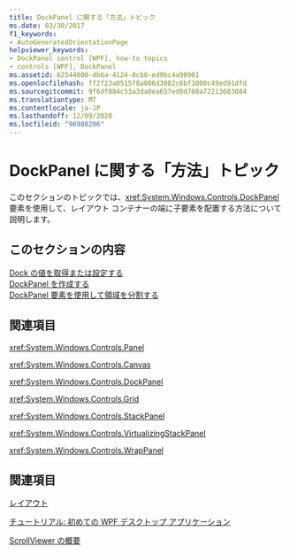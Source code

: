 ```yaml
---
title: DockPanel に関する「方法」トピック
ms.date: 03/30/2017
f1_keywords:
- AutoGeneratedOrientationPage
helpviewer_keywords:
- DockPanel control [WPF], how-to topics
- controls [WPF], DockPanel
ms.assetid: 62544800-db6a-4124-8cb0-ed9bc4a90901
ms.openlocfilehash: ff2f23a0515f8a086d3082c6bf3000c49ed91dfd
ms.sourcegitcommit: 9f6df084c53a3da0ea657ed0d708a72213683084
ms.translationtype: MT
ms.contentlocale: ja-JP
ms.lasthandoff: 12/09/2020
ms.locfileid: "96980206"
---
```

# <a name="dockpanel-how-to-topics"></a>DockPanel に関する「方法」トピック
このセクションのトピックでは、<xref:System.Windows.Controls.DockPanel> 要素を使用して、レイアウト コンテナーの端に子要素を配置する方法について説明します。  
  
## <a name="in-this-section"></a>このセクションの内容  
 [Dock の値を取得または設定する](how-to-get-or-set-a-dock-value.md)  
 [DockPanel を作成する](how-to-create-a-dockpanel.md)  
 [DockPanel 要素を使用して領域を分割する](how-to-partition-space-by-using-the-dockpanel-element.md)  
  
## <a name="reference"></a>関連項目  
 <xref:System.Windows.Controls.Panel>  
  
 <xref:System.Windows.Controls.Canvas>  
  
 <xref:System.Windows.Controls.DockPanel>  
  
 <xref:System.Windows.Controls.Grid>  
  
 <xref:System.Windows.Controls.StackPanel>  
  
 <xref:System.Windows.Controls.VirtualizingStackPanel>  
  
 <xref:System.Windows.Controls.WrapPanel>  
  
## <a name="related-sections"></a>関連項目  
 [レイアウト](../advanced/layout.md)  
  
 [チュートリアル: 初めての WPF デスクトップ アプリケーション](../getting-started/walkthrough-my-first-wpf-desktop-application.md)  
  
 [ScrollViewer の概要](scrollviewer-overview.md)
